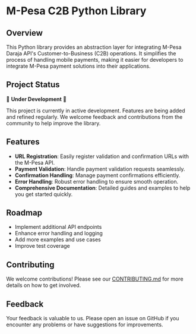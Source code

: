 # M-Pesa C2B Python Library

## Overview

This Python library provides an abstraction layer for integrating M-Pesa Daraja API's Customer-to-Business (C2B) operations. It simplifies the process of handling mobile payments, making it easier for developers to integrate M-Pesa payment solutions into their applications.

## Project Status

🚧 **Under Development** 🚧

This project is currently in active development. Features are being added and refined regularly. We welcome feedback and contributions from the community to help improve the library.

## Features

- **URL Registration**: Easily register validation and confirmation URLs with the M-Pesa API.
- **Payment Validation**: Handle payment validation requests seamlessly.
- **Confirmation Handling**: Manage payment confirmations efficiently.
- **Error Handling**: Robust error handling to ensure smooth operation.
- **Comprehensive Documentation**: Detailed guides and examples to help you get started quickly.

## Roadmap

- Implement additional API endpoints
- Enhance error handling and logging
- Add more examples and use cases
- Improve test coverage

## Contributing

We welcome contributions! Please see our [CONTRIBUTING.md](CONTRIBUTING.md) for more details on how to get involved.

## Feedback

Your feedback is valuable to us. Please open an issue on GitHub if you encounter any problems or have suggestions for improvements.